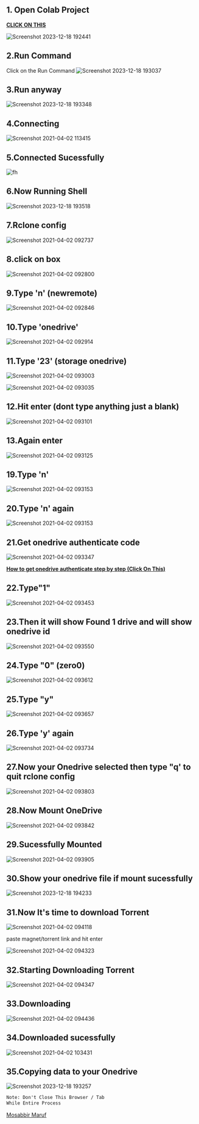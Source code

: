 ## 1. Open Colab Project 
<a href="https://colab.research.google.com/github/IamMrf/CloudTransfer/blob/main/Torrent_To_OneDrive/Torrent_To_Onedrive_By_(Mosabbir_Maruf).ipynb
"><b>CLICK ON THIS</b></a>


![Screenshot 2023-12-18 192441](https://github.com/IamMrf/Torrent-To-OneDrive/assets/96982516/5f627853-e4b1-4a5b-bf19-103fb5957956)

## 2.Run Command

Click on the Run Command
![Screenshot 2023-12-18 193037](https://github.com/IamMrf/Torrent-To-OneDrive/assets/96982516/6f0f15fa-3a9f-40b8-903f-963696751bf5)

## 3.Run anyway

![Screenshot 2023-12-18 193348](https://github.com/IamMrf/Torrent-To-OneDrive/assets/96982516/74307912-9d46-4dbb-84c0-5a6a4567055b)

## 4.Connecting

![Screenshot 2021-04-02 113415](https://user-images.githubusercontent.com/67457538/113386871-c8590c80-93a8-11eb-8692-64aeafc32f6c.png)

## 5.Connected Sucessfully

![fh](https://user-images.githubusercontent.com/67457538/113386923-e45cae00-93a8-11eb-9662-8aa4be0c2e9f.png)


## 6.Now Running Shell

![Screenshot 2023-12-18 193518](https://github.com/IamMrf/Torrent-To-OneDrive/assets/96982516/372f8ebd-8d84-4aeb-a959-120a934f02da)


## 7.Rclone config


![Screenshot 2021-04-02 092737](https://user-images.githubusercontent.com/67457538/113387187-6a78f480-93a9-11eb-8e31-b6ac651d251c.png)


## 8.click on box 

![Screenshot 2021-04-02 092800](https://user-images.githubusercontent.com/67457538/113387199-74025c80-93a9-11eb-86c8-01109c02f4ee.png)


## 9.Type 'n' (newremote)


![Screenshot 2021-04-02 092846](https://user-images.githubusercontent.com/67457538/113387206-782e7a00-93a9-11eb-8db9-61cea1f0ffb0.png)


## 10.Type 'onedrive' 


![Screenshot 2021-04-02 092914](https://user-images.githubusercontent.com/67457538/113387299-a90eaf00-93a9-11eb-97cc-7f21e6165abe.png)


## 11.Type '23' (storage onedrive)

![Screenshot 2021-04-02 093003](https://user-images.githubusercontent.com/67457538/113387337-c04d9c80-93a9-11eb-814e-908d1b2844eb.png)


![Screenshot 2021-04-02 093035](https://user-images.githubusercontent.com/67457538/113387412-e5420f80-93a9-11eb-877e-7f48530308f7.png)


## 12.Hit enter (dont type anything just a blank)

![Screenshot 2021-04-02 093101](https://user-images.githubusercontent.com/67457538/113387438-f3902b80-93a9-11eb-8f68-e57e0508f099.png)


## 13.Again enter

![Screenshot 2021-04-02 093125](https://user-images.githubusercontent.com/67457538/113387527-1d495280-93aa-11eb-83ea-521c0f056acc.png)


## 19.Type 'n'

![Screenshot 2021-04-02 093153](https://user-images.githubusercontent.com/67457538/113387595-3baf4e00-93aa-11eb-8b1b-51ef128e2e73.png)


## 20.Type 'n' again

![Screenshot 2021-04-02 093153](https://user-images.githubusercontent.com/67457538/113387635-5386d200-93aa-11eb-936c-eef7702cb4f8.png)


## 21.Get onedrive authenticate code

![Screenshot 2021-04-02 093347](https://user-images.githubusercontent.com/67457538/113387659-60a3c100-93aa-11eb-8ca2-becb1de21245.png)


<a href="https://github.com/IamMrf/CloudTransfer/blob/main/Torrent_To_OneDrive/rclone_authentication.md"><b>How to get onedrive authenticate step by step (Click On This)</b></a>



## 22.Type"1"

![Screenshot 2021-04-02 093453](https://user-images.githubusercontent.com/67457538/113387707-7add9f00-93aa-11eb-847c-bab5b9b36153.png)


## 23.Then it will show Found 1 drive and will show onedrive id

![Screenshot 2021-04-02 093550](https://user-images.githubusercontent.com/67457538/113387763-9052c900-93aa-11eb-9fdc-bf4b0e0efe70.png)


## 24.Type "0" (zero0) 

![Screenshot 2021-04-02 093612](https://user-images.githubusercontent.com/67457538/113387818-ad879780-93aa-11eb-9d5b-53422bd4497e.png)


## 25.Type "y"

![Screenshot 2021-04-02 093657](https://user-images.githubusercontent.com/67457538/113387885-c98b3900-93aa-11eb-86cb-08d3347749bd.png)


## 26.Type 'y' again

![Screenshot 2021-04-02 093734](https://user-images.githubusercontent.com/67457538/113387929-e1fb5380-93aa-11eb-8ffc-db9c5aceeed0.png)


## 27.Now your Onedrive selected  then type "q' to quit rclone config

![Screenshot 2021-04-02 093803](https://user-images.githubusercontent.com/67457538/113387945-ec1d5200-93aa-11eb-9a64-1d23fdacb288.png)


## 28.Now Mount OneDrive


![Screenshot 2021-04-02 093842](https://user-images.githubusercontent.com/67457538/113388045-1a029680-93ab-11eb-9308-69c1861dd570.png)


## 29.Sucessfully Mounted

![Screenshot 2021-04-02 093905](https://user-images.githubusercontent.com/67457538/113388093-356da180-93ab-11eb-8e71-bf1b27ba011c.png)


## 30.Show your onedrive file if mount sucessfully

![Screenshot 2023-12-18 194233](https://github.com/IamMrf/Torrent-To-OneDrive/assets/96982516/136c682d-3eca-4579-92d2-c11ad2065abd)


## 31.Now It's time to download Torrent

![Screenshot 2021-04-02 094118](https://user-images.githubusercontent.com/67457538/113388291-95fcde80-93ab-11eb-8037-c876f6c98915.png)


paste magnet/torrent link and hit enter

![Screenshot 2021-04-02 094323](https://user-images.githubusercontent.com/67457538/113388346-b036bc80-93ab-11eb-9aaf-f5a2804acd63.png)


## 32.Starting Downloading Torrent

![Screenshot 2021-04-02 094347](https://user-images.githubusercontent.com/67457538/113388405-cb093100-93ab-11eb-91e0-87dd95fafc37.png)


## 33.Downloading

![Screenshot 2021-04-02 094436](https://user-images.githubusercontent.com/67457538/113388470-ec6a1d00-93ab-11eb-9be2-99554dbd916d.png)


## 34.Downloaded sucessfully

![Screenshot 2021-04-02 103431](https://user-images.githubusercontent.com/67457538/113388436-da887a00-93ab-11eb-9aca-c2c170d4e50a.png)


## 35.Copying data to your Onedrive

![Screenshot 2023-12-18 193257](https://github.com/IamMrf/Torrent-To-OneDrive/assets/96982516/ddf17897-ba27-4f66-91ca-c5b39188f2d7)



```diff 
Note: Don't Close This Browser / Tab
While Entire Process
```

<p><a href="https://bio.link/mosabbir_maruf">Mosabbir Maruf</a><p>

